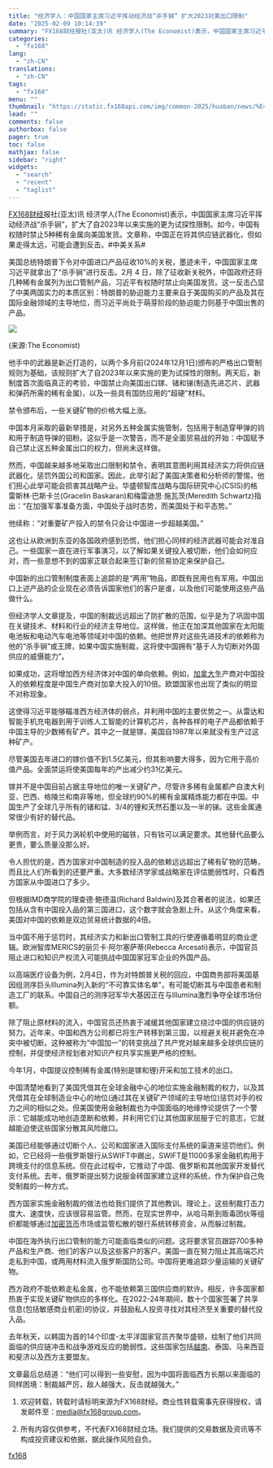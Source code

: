 ```yaml
---
title: "经济学人：中国国家主席习近平挥动经济战“杀手锏” 扩大2023对美出口限制"
date: "2025-02-09 10:14:39"
summary: "FX168财经报社(亚太)讯 经济学人(The Economist)表示，中国国家主席习近平挥动..."
categories:
  - "fx168"
lang:
  - "zh-CN"
translations:
  - "zh-CN"
tags:
  - "fx168"
menu: ""
thumbnail: "https://static.fx168api.com/img/common-2025/huaban/news/%E4%B8%AD%E5%9B%BD%E5%9B%BD%E6%97%971%E8%8A%B1%E7%93%A320250207.jpg"
lead: ""
comments: false
authorbox: false
pager: true
toc: false
mathjax: false
sidebar: "right"
widgets:
  - "search"
  - "recent"
  - "taglist"
---
```


[FX168财经](https://www.fx168news.com/)报社(亚太)讯 经济学人(The Economist)表示，中国国家主席习近平挥动经济战“杀手锏”，扩大了自2023年以来实施的更为试探性限制。如今，中国有权随时禁止5种稀有金属向美国发货。文章称，中国正在将其供应链武器化，但如果走得太远，可能会遭到反击。#中美关系#

美国总统特朗普下令对中国进口产品征收10%的关税，墨迹未干，中国国家主席习近平就拿出了“杀手锏”进行反击。2月 4 日，除了征收新关税外，中国政府还将几种稀有金属列为出口管制产品，习近平有权随时禁止向美国发货。这一反击凸显了中美两国实力的本质区别：特朗普的胁迫能力主要来自于美国购买的产品及其在国际金融领域的主导地位，而习近平尚处于萌芽阶段的胁迫能力则基于中国出售的产品。

![](https://static.fx168api.com/img/user/adcb80dc7eaf1593a05cd350391713ea/GG3421.jpg)

(来源:The Economist)

他手中的武器是新近打造的，以两个多月前(2024年12月1日)颁布的严格出口管制规则为基础，该规则扩大了自2023年以来实施的更为试探性的限制。两天后，新制度首次面临真正的考验，中国禁止向美国出口镓、锗和锑(制造先进芯片、武器和弹药所需的稀有金属)，以及一些具有国防应用的“超硬”材料。

禁令颁布后，一些关键矿物的价格大幅上涨。

中国本月采取的最新举措是，对另外五种金属实施管制，包括用于制造穿甲弹的钨和用于制造导弹的钼粉。这似乎是一次警告，而不是全面贸易战的开始：中国赋予自己禁止这五种金属出口的权力，但尚未这样做。

然而，中国越来越多地采取出口限制和禁令，表明其意图利用其经济实力将供应链武器化，惩罚外国公司和国家。因此，此举引起了美国决策者和分析师的警惕，他们担心此举可能会损害其战略产业。华盛顿智库战略与国际研究中心(CSIS)的格雷斯林·巴斯卡兰(Gracelin Baskaran)和梅雷迪思·施瓦茨(Meredith Schwartz)指出：“在加强军事准备方面，中国处于战时态势，而美国处于和平态势。”

他续称：“对重要矿产投入的禁令只会让中国进一步超越美国。”

这也让从欧洲到东亚的各国政府感到恐慌，他们担心同样的经济武器可能会对准自己。一些国家一直在进行军事演习，以了解如果关键投入被切断，他们会如何应对，而一些意想不到的国家正联合起来签订新的贸易协定来保护自己。

中国新的出口管制制度表面上追踪的是“两用”物品，即既有民用也有军用。中国出口上述产品的企业现在必须告诉国家他们的客户是谁，以及他们可能使用这些产品做什么。

但经济学人文章提及，中国的制裁远远超出了防扩散的范围，似乎是为了巩固中国在关键技术、材料和行业的经济主导地位。这样做，他正在加深其他国家在太阳能电池板和电动汽车电池等领域对中国的依赖。他把世界对这些先进技术的依赖称为他的“杀手锏”或王牌，如果中国实施制裁，这将使中国拥有“基于人为切断对外国供应的威慑能力”。

如果成功，这将增加西方经济体对中国的单向依赖。例如，[加拿大](https://ca.fx168news.com/news/zjgx/)生产商对中国投入的依赖程度是中国生产商对加拿大投入的10倍。欧盟国家也出现了类似的明显不对称现象。

这使得习近平能够瞄准西方经济体的弱点，并利用中国的主要优势之一。从雷达和智能手机充电器到用于训练人工智能的计算机芯片，各种各样的电子产品都依赖于中国主导的少数稀有矿产。其中之一就是镓，美国自1987年以来就没有生产过这种矿产。

尽管美国去年进口的镓价值不到1.5亿美元，但其影响要大得多，因为它用于高价值产品。全面禁运将使美国每年的产出减少约31亿美元。

镓并不是中国目前占据主导地位的唯一关键矿产。尽管许多稀有金属都产自澳大利亚、巴西、格陵兰和南非等地，但全球约90%的稀有金属精炼能力都在中国。中国生产了全球几乎所有的锗和锰、3/4的锂和天然石墨以及一半的锑。这些金属通常很少有好的替代品。

举例而言，对于风力涡轮机中使用的磁铁，只有钕可以满足要求。其他替代品要么更贵，要么质量没那么好。

令人担忧的是，西方国家对中国制造的投入品的依赖远远超出了稀有矿物的范畴，而且比人们所看到的还要严重。大多数经济学家或战略家在评估脆弱性时，只看西方国家从中国进口了多少。

但根据IMD商学院的理查德·鲍德温(Richard Baldwin)及其合著者的说法，如果还包括从含有中国投入品的第三国进口，这个数字就会急剧上升。从这个角度来看，美国对中国的依赖是双边贸易统计数据的4倍。

当中国不用于惩罚时，其经济实力和新出口管制工具的行使遵循着明显的商业逻辑。欧洲智库MERICS的丽贝卡·阿尔塞萨蒂(Rebecca Arcesati)表示，中国官员阻止进口和知识产权流入可能挑战中国国家冠军企业的外国产品。

以高端医疗设备为例，2月4日，作为对特朗普关税的回应，中国商务部将美国基因组测序巨头Illumina列入新的“不可靠实体名单”，有可能切断其与中国患者和制造工厂的联系。中国自己的测序冠军华大基因正在与Illumina激烈争夺全球市场份额。

除了阻止原材料的流入，中国官员还热衷于减缓其他国家建立绕过中国的供应链的努力。近年来，中国和西方公司都已将生产转移到第三国，以规避关税并避免在冲突中被切断。这种被称为“中国加一”的转变挑战了共产党对越来越多全球供应链的控制，并促使经济规划者对知识产权共享实施更严格的控制。

今年1月，中国提议控制稀有金属(特别是镓和锂)开采和加工技术的出口。

中国清楚地看到了美国凭借其在全球金融中心的地位实施金融制裁的权力，以及其凭借其在全球制造业中心的地位(通过其在关键矿产领域的主导地位)惩罚对手的权力之间的相似之处。但美国使用金融制裁也为中国面临的地缘悖论提供了一个警示：它越能成功地创造垄断和依赖，并利用它们让其他国家屈服于它的意志，它就越能迫使这些国家分散其风险敞口。

美国已经能够通过切断个人、公司和国家进入国际支付系统的渠道来惩罚他们。例如，它已经将一些俄罗斯银行从SWIFT中踢出，SWIFT是11000多家金融机构用于跨境支付的信息系统。但在此过程中，它推动了中国、俄罗斯和其他国家开发替代支付系统。去年，俄罗斯提出努力说服金砖国家建立这样的系统，作为保护自己免受制裁的一种方式。

西方国家实施金融制裁的做法也给我们提供了其他教训。理论上，这些制裁打击力度大、速度快，应该很容易监管。然而，在现实世界中，从哈马斯到贩毒团伙等组织都能够通过[加密货币](https://www.fx168news.com/info/001008)市场或监管松散的银行系统转移资金，从而躲过制裁。

中国在海外执行出口管制的能力可能面临类似的问题。这将要求官员跟踪700多种产品和生产商、他们的客户以及这些客户的客户。美国一直在努力阻止其高端芯片走私到中国，或两用材料流入俄罗斯国防公司。中国将更难追踪少量运输的关键矿物。

西方政府不能依赖走私金属，也不能依赖第三国供应商的默许。相反，许多国家都热衷于实现关键矿物供应的多样化。在2022-24年期间，数十个国家签署了共享信息(包括敏感商业机密)的协议，并鼓励私人投资寻找对其经济至关重要的替代投入品。

去年秋天，以韩国为首的14个印度-太平洋国家官员齐聚华盛顿，绘制了他们共同面临的供应链冲击和战争游戏反应的脆弱性。这些国家包括[越南](https://www.fx168vn.com/)、泰国、马来西亚和斐济以及西方主要盟友。

文章最后总结道：“他们可以得到一些安慰，因为中国将面临西方长期以来面临的同样困境：制裁越严厉，敌人越强大，反击就越强大。”




1. 欢迎转载，转载时请标明来源为FX168财经。商业性转载需事先获得授权，请发邮件至：media@fx168group.com。

2. 所有内容仅供参考，不代表FX168财经立场。我们提供的交易数据及资讯等不构成投资建议和依据，据此操作风险自负。

[fx168](https://www.fx168news.com/article/中美关系-832549)
